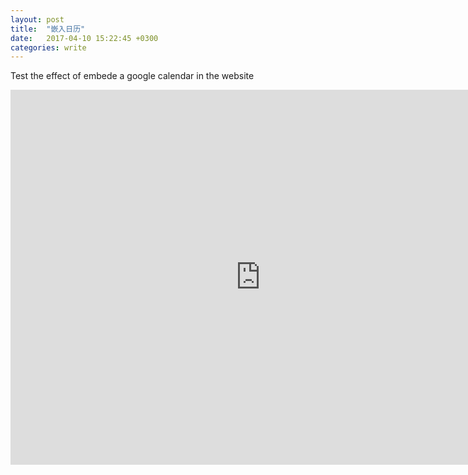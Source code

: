 ```yaml
---
layout: post
title:  "嵌入日历"
date:   2017-04-10 15:22:45 +0300
categories: write
---
```


Test the effect of embede a google calendar in the website

<iframe src="https://calendar.google.com/calendar/embed?src=kaust.iac.training%40gmail.com&ctz=Asia/Riyadh" style="border: 0" width="800" height="600" frameborder="0" scrolling="no"></iframe>

<!--end-->
